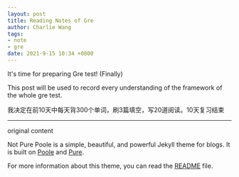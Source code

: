 ```yaml
---
layout: post
title: Reading Notes of Gre 
author: Charlie Wang
tags:
- note
- gre
date: 2021-9-15 10:34 +0800
---
```

It's time for preparing Gre test! (Finally)

This post will be used to record every understanding of the framework of the whole gre test.

我决定在前10天中每天背300个单词，刷3篇填空，写20道阅读。10天复习结束



-------------------------------
original content

Not Pure Poole is a simple, beautiful, and powerful Jekyll theme for blogs. It is built on [Poole](https://github.com/poole/poole) and [Pure](https://purecss.io/).

For more information about this theme, you can read the [README](https://github.com/vszhub/not-pure-poole/blob/master/README.md) file.
